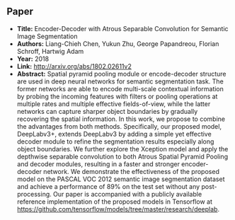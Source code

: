 ## Paper
  - **Title:** Encoder-Decoder with Atrous Separable Convolution for Semantic Image
  Segmentation
  - **Authors:** Liang-Chieh Chen, Yukun Zhu, George Papandreou, Florian Schroff, Hartwig Adam
  - **Year:** 2018
  - **Link:** http://arxiv.org/abs/1802.02611v2
  - **Abstract:** Spatial pyramid pooling module or encode-decoder structure are used in deep neural networks for semantic segmentation task. The former networks are able to encode multi-scale contextual information by probing the incoming features with filters or pooling operations at multiple rates and multiple effective fields-of-view, while the latter networks can capture sharper object boundaries by gradually recovering the spatial information. In this work, we propose to combine the advantages from both methods. Specifically, our proposed model, DeepLabv3+, extends DeepLabv3 by adding a simple yet effective decoder module to refine the segmentation results especially along object boundaries. We further explore the Xception model and apply the depthwise separable convolution to both Atrous Spatial Pyramid Pooling and decoder modules, resulting in a faster and stronger encoder-decoder network. We demonstrate the effectiveness of the proposed model on the PASCAL VOC 2012 semantic image segmentation dataset and achieve a performance of 89% on the test set without any post-processing. Our paper is accompanied with a publicly available reference implementation of the proposed models in Tensorflow at https://github.com/tensorflow/models/tree/master/research/deeplab.
